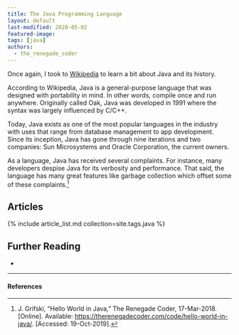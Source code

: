 ```yaml
---
title: The Java Programming Language
layout: default
last-modified: 2020-05-02
featured-image: 
tags: [java]
authors:
  - the_renegade_coder
---
```


Once again, I took to [Wikipedia][2] to learn a bit about Java and its history.

According to Wikipedia, Java is a general-purpose language that was designed with portability in mind. In other words, compile once and run anywhere. Originally called Oak, Java was developed in 1991 where the syntax was largely influenced by C/C++.

Today, Java exists as one of the most popular languages in the industry with uses that range from database management to app development. Since its inception, Java has gone through nine iterations and two companies: Sun Microsystems and Oracle Corporation, the current owners.

As a language, Java has received several complaints. For instance, many developers despise Java for its verbosity and performance. That said, the language has many great features like garbage collection which offset some of these complaints.[^1]

## Articles

{% include article_list.md collection=site.tags.java %}

## Further Reading

-

---

#### References

[^1]: J. Grifski, “Hello World in Java,” The Renegade Coder, 17-Mar-2018. [Online]. Available: https://therenegadecoder.com/code/hello-world-in-java/. [Accessed: 19-Oct-2019].

[2]: https://en.wikipedia.org/wiki/Java_(programming_language)
